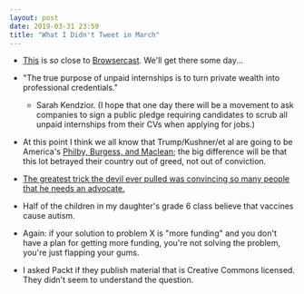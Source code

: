 ```yaml
---
layout: post
date: 2019-03-31 23:59
title: "What I Didn't Tweet in March"
---
```


-   [This](https://flourish.studio/2019/02/07/audio-talkie-visualisation-data-stories/)
    is *so* close to [Browsercast](http://third-bit.com/browsercast/).
    We'll get there some day...

-   "The true purpose of unpaid internships is to turn private wealth into professional credentials."
    - Sarah Kendzior.
    (I hope that one day there will be a movement to ask companies to sign a public pledge
    requiring candidates to scrub all unpaid internships from their CVs
    when applying for jobs.)

-   At this point I think we all know that Trump/Kushner/et al are going to be America's
    [Philby, Burgess, and Maclean](https://en.wikipedia.org/wiki/Cambridge_Five);
    the big difference will be that this lot betrayed their country out of greed,
    not out of conviction.

-   [The greatest trick the devil ever pulled was convincing so many people that he needs an advocate.](https://twitter.com/Shakestweetz/status/1107740466123079681)

-   Half of the children in my daughter's grade 6 class believe that vaccines cause autism.

-   Again: if your solution to problem X is "more funding" and you don't have a plan for getting more funding,
    you're not solving the problem, you're just flapping your gums.

-   I asked Packt if they publish material that is Creative Commons licensed.
    They didn't seem to understand the question.
